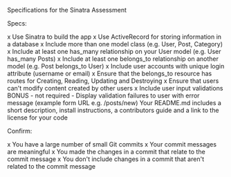 Specifications for the Sinatra Assessment

Specs:

  x  Use Sinatra to build the app
  x  Use ActiveRecord for storing information in a database
  x  Include more than one model class (e.g. User, Post, Category)
  x  Include at least one has_many relationship on your User model (e.g. User has_many Posts)
  x  Include at least one belongs_to relationship on another model (e.g. Post belongs_to User)
  x Include user accounts with unique login attribute (username or email)
  x  Ensure that the belongs_to resource has routes for Creating, Reading, Updating and Destroying
  x  Ensure that users can't modify content created by other users
  x  Include user input validations
    BONUS - not required - Display validation failures to user with error message (example form URL e.g. /posts/new)
    Your README.md includes a short description, install instructions, a contributors guide and a link to the license for your code
    
Confirm:

  x  You have a large number of small Git commits
  x  Your commit messages are meaningful
  x  You made the changes in a commit that relate to the commit message
  x  You don't include changes in a commit that aren't related to the commit message



